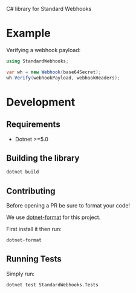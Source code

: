 C# library for Standard Webhooks

# Example

Verifying a webhook payload:

```cs
using StandardWebhooks;

var wh = new Webhook(base64Secret);
wh.Verify(webhookPayload, webhookHeaders);
```

# Development

## Requirements

 - Dotnet >=5.0

## Building the library
```sh
dotnet build
```

## Contributing

Before opening a PR be sure to format your code!

We use [dotnet-format](https://github.com/dotnet/format) for this project.

First install it then run:
```sh
dotnet-format
```

## Running Tests

Simply run:

```sh
dotnet test StandardWebhooks.Tests
```

